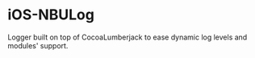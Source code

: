 iOS-NBULog
==========

Logger built on top of CocoaLumberjack to ease dynamic log levels and modules' support.

